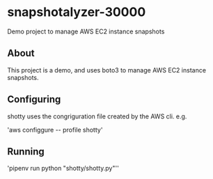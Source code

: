# snapshotalyzer-30000
Demo project to manage AWS EC2 instance snapshots

## About

This project is a demo, and uses boto3 to manage
AWS EC2 instance snapshots.

## Configuring

shotty uses the congriguration file created by the
AWS cli. e.g.

'aws configgure -- profile shotty'

## Running

'pipenv run python "shotty/shotty.py"''
